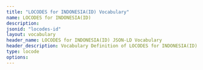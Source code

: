 ```yaml
---
title: "LOCODES for INDONESIA(ID) Vocabulary"
name: LOCODES for INDONESIA(ID) 
description: 
jsonid: "locodes-id"
layout: vocabulary
header_name: LOCODES for INDONESIA(ID) JSON-LD Vocabulary
header_description: Vocabulary Definition of LOCODES for INDONESIA(ID) semantics in HTML format. JSON-LD format is available at [locodes-id.jsonld](/vocabulary/locodes-id.jsonld)
type: locode
options:
---
```

